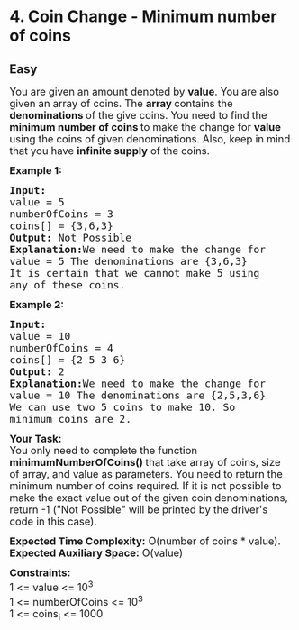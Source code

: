 # 4. Coin Change - Minimum number of coins
## Easy 
<div class="problem-statement">
                <p></p><p><span style="font-size:18px">You are given an amount denoted by <strong>value</strong>. You are also given an array of coins. The <strong>array </strong>contains the<br>
<strong>denominations </strong>of the give coins. You need to find the <strong>minimum number of coins </strong>to make the change for <strong>value </strong>using the coins of given denominations. Also, keep in mind that you have <strong>infinite supply</strong> of the coins.</span></p>

<p><strong><span style="font-size:18px">Example 1:</span></strong></p>

<pre><strong><span style="font-size:18px">Input:
</span></strong><span style="font-size:18px">value = 5
numberOfCoins = 3
coins[] = {3,6,3}
<strong>Output: </strong>Not Possible<strong>
Explanation:</strong>We need to make the change for
value = 5 The denominations are {3,6,3}
It is certain that we cannot make 5 using
any of these coins.</span>
</pre>

<p><strong><span style="font-size:18px">Example 2:</span></strong></p>

<pre><strong><span style="font-size:18px">Input:
</span></strong><span style="font-size:18px">value = 10
numberOfCoins = 4
coins[] = {2 5 3 6}
<strong>Output: </strong>2<strong>
Explanation:</strong>We need to make the change for
value = 10 The denominations are {2,5,3,6}
We can use two 5 coins to make 10. So
minimum coins are 2.</span></pre>

<p><strong><span style="font-size:18px">Your Task:</span></strong><br>
<span style="font-size:18px">You only need to complete the function <strong>minimumNumberOfCoins()&nbsp;</strong>that take array of coins, size of array, and value as parameters. You need to return the minimum number of coins required. If it is not possible to make the exact value out of the given coin denominations, return -1 ("Not Possible" will be printed by the driver's code in this case).</span></p>

<p><span style="font-size:18px"><strong>Expected Time Complexity:</strong>&nbsp;O(number of coins * value).<br>
<strong>Expected Auxiliary Space:</strong>&nbsp;O(value)</span></p>

<p><strong><span style="font-size:18px">Constraints:</span></strong><br>
<span style="font-size:18px">1 &lt;= value &lt;= 10<sup>3</sup><br>
1 &lt;= numberOfCoins &lt;= 10<sup>3</sup><br>
1 &lt;= coins<sub>i</sub> &lt;= 1000</span></p>
 <p></p>
            </div>